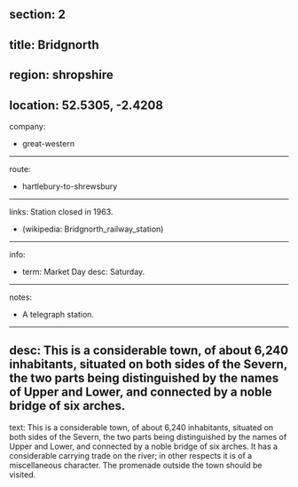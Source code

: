 section: 2
----
title: Bridgnorth
----
region: shropshire
----
location: 52.5305, -2.4208
----
company:
- great-western
----
route:
- hartlebury-to-shrewsbury
----
links:
Station closed in 1963.
- (wikipedia: Bridgnorth_railway_station)
----
info:
- term: Market Day
  desc: Saturday.
----
notes:
- A telegraph station.
----
desc: This is a considerable town, of about 6,240 inhabitants, situated on both sides of the Severn, the two parts being distinguished by the names of Upper and Lower, and connected by a noble bridge of six arches.
----
text: This is a considerable town, of about 6,240 inhabitants, situated on both sides of the Severn, the two parts being distinguished by the names of Upper and Lower, and connected by a noble bridge of six arches. It has a considerable carrying trade on the river; in other respects it is of a miscellaneous character. The promenade outside the town should be visited.
